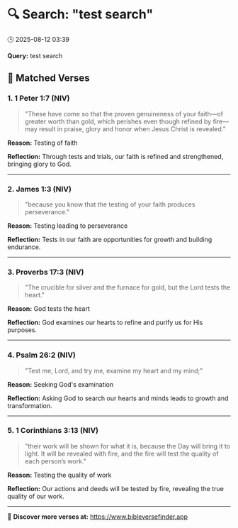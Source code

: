 # 🔍 Search: "test search"
🕒 2025-08-12 03:39

**Query:** test search

## 📖 Matched Verses

### 1. 1 Peter 1:7 (NIV)
> "These have come so that the proven genuineness of your faith—of greater worth than gold, which perishes even though refined by fire—may result in praise, glory and honor when Jesus Christ is revealed."

**Reason:** Testing of faith

**Reflection:** Through tests and trials, our faith is refined and strengthened, bringing glory to God.

---

### 2. James 1:3 (NIV)
> "because you know that the testing of your faith produces perseverance."

**Reason:** Testing leading to perseverance

**Reflection:** Tests in our faith are opportunities for growth and building endurance.

---

### 3. Proverbs 17:3 (NIV)
> "The crucible for silver and the furnace for gold, but the Lord tests the heart."

**Reason:** God tests the heart

**Reflection:** God examines our hearts to refine and purify us for His purposes.

---

### 4. Psalm 26:2 (NIV)
> "Test me, Lord, and try me, examine my heart and my mind;"

**Reason:** Seeking God's examination

**Reflection:** Asking God to search our hearts and minds leads to growth and transformation.

---

### 5. 1 Corinthians 3:13 (NIV)
> "their work will be shown for what it is, because the Day will bring it to light. It will be revealed with fire, and the fire will test the quality of each person’s work."

**Reason:** Testing the quality of work

**Reflection:** Our actions and deeds will be tested by fire, revealing the true quality of our work.

---

🔗 **Discover more verses at:** https://www.bibleversefinder.app
